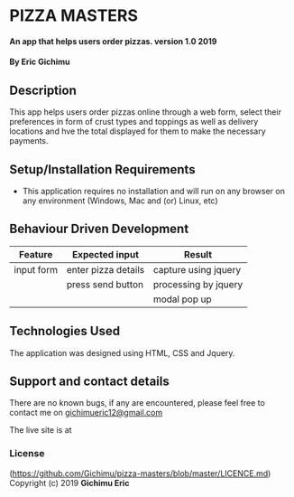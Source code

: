 # PIZZA MASTERS
#### An app that helps users order pizzas. version 1.0 2019
#### By **Eric Gichimu**
## Description
This app helps users order pizzas online through a web form, select their preferences in form of crust types and toppings as well as delivery locations and hve the total displayed for them to make the necessary payments. 
## Setup/Installation Requirements
* This application requires no installation and will run on any browser on any environment (Windows, Mac and (or) Linux, etc)

## Behaviour Driven Development
| Feature   | Expected input     | Result              |
|-----------|--------------------|---------------------|
|input form | enter pizza details| capture using jquery|
|           | press send button  | processing by jquery|
|           |                    | modal pop up        |

## Technologies Used
The application was designed using HTML, CSS and Jquery.
## Support and contact details
There are no known bugs, if any are encountered, please feel free to contact me on gichimueric12@gmail.com

The live site is at 
### License
(https://github.com/Gichimu/pizza-masters/blob/master/LICENCE.md)
Copyright (c) 2019 **Gichimu Eric**